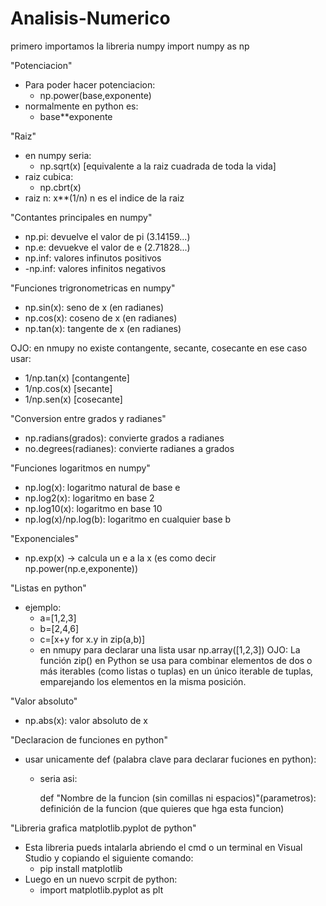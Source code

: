 # Analisis-Numerico

primero importamos la libreria numpy
import numpy as np

"Potenciacion"
- Para poder hacer potenciacion:
    - np.power(base,exponente)
- normalmente en python es:
    - base**exponente

"Raiz"
- en numpy seria:
    - np.sqrt(x) [equivalente a la raiz cuadrada de toda la vida]
- raiz cubica:
    - np.cbrt(x)
- raiz n:
x**(1/n) n es el indice de la raiz

"Contantes principales en numpy"
- np.pi: devuelve el valor de pi (3.14159...)
- np.e: devuekve el valor de e (2.71828...)
- np.inf: valores infinutos positivos
- -np.inf: valores infinitos negativos

"Funciones trigronometricas en numpy"
- np.sin(x): seno de x (en radianes)
- np.cos(x): coseno de x (en radianes)
- np.tan(x): tangente de x (en radianes)

OJO: en nmupy no existe contangente, secante, cosecante
en ese caso usar:
- 1/np.tan(x) [contangente]
- 1/np.cos(x) [secante]
- 1/np.sen(x) [cosecante] 

"Conversion entre grados y radianes"
- np.radians(grados): convierte grados a radianes
- no.degrees(radianes): convierte radianes a grados

"Funciones logaritmos en numpy"
- np.log(x): logaritmo natural de base e
- np.log2(x): logaritmo en base 2
- np.log10(x): logaritmo en base 10
- np.log(x)/np.log(b): logaritmo en cualquier base b

"Exponenciales"
- np.exp(x) -> calcula un e a la x (es como decir np.power(np.e,exponente))

"Listas en python"
- ejemplo:
    - a=[1,2,3]
    - b=[2,4,6]
    - c=[x+y for x.y in zip(a,b)]
    - en nmupy para declarar una lista usar np.array([1,2,3]) 
    OJO:
    La función zip() en Python se usa para combinar elementos de dos o más iterables 
    (como listas o tuplas) en un único iterable de tuplas, emparejando los elementos en la misma posición.

"Valor absoluto"
- np.abs(x): valor absoluto de x

"Declaracion de funciones en python"
-   usar unicamente def (palabra clave para declarar fuciones en python):
    - seria asi:

        def "Nombre de la funcion (sin comillas ni espacios)"(parametros):
            definición de la funcion (que quieres que hga esta funcion)

"Libreria grafica matplotlib.pyplot de python"
-   Esta libreria pueds intalarla abriendo el cmd o un terminal en Visual Studio y copiando el siguiente comando:
    -   pip install matplotlib
-   Luego en un nuevo scrpit de python:
    -   import matplotlib.pyplot as plt